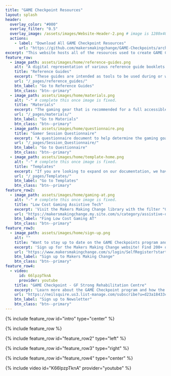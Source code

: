 ```yaml
---
title: "GAME Checkpoint Resources"
layout: splash
header:
  overlay_color: "#000"
  overlay_filter: "0.5"
  overlay_image: /assets/images/Website-Header-2.png # image is 1280x400px. the height is a bit too tall so I just pushed the text/images down in Canva.
  actions:
    - label: "Download All GAME Checkpoint Resources"
      url: "https://github.com/makersmakingchange/GAME-Checkpoints/archive/refs/heads/main.zip" # direct link to download the Main branch
excerpt: "This website hosts all of the resources used to create GAME Checkpoints such as training materials, templates, and materials for centers."
feature_row:
  - image_path: assets/images/home/reference-guides.png
    alt: "A digital representation of various reference guide booklets stacked on top of eachother. The main title on the booklets is "GAME Checkpoint Training." 
    title: "Reference Guides"
    excerpt: "These guides are intended as tools to be used during or while prepping for an adaptive gaming session. Topics cover gaming gear, gaming basics, game guides, and best practices."
    url: "/_pages/reference_guides/"
    btn_label: "Go to Reference Guides"
    btn_class: "btn--primary"
  - image_path: assets/images/home/materials.png
    alt: "-" # complete this once image is fixed.
    title: "Materials"
    excerpt: "The gaming gear that is recommended for a full accessible gaming space."
    url: "/_pages/materials/"
    btn_label: "Go to Materials"
    btn_class: "btn--primary"
  - image_path: assets/images/home/questionnaire.png
    title: "Gamer Session Questionnaire"
    excerpt: "A questionnaire document to help determine the gaming goals and possible setup with a gamer. A insights document as well to explain the purpose of the questions."
    url: "/_pages/Session_Questionnaire/" 
    btn_label: "Go to Questionnaire"
    btn_class: "btn--primary"
  - image_path: assets/images/home/template-home.png
    alt: "-" # complete this once image is fixed.
    title: "Templates"
    excerpt: "If you are looking to expand on our documentation, we have templated some of the content already for you."
    url: "/_pages/Templates/"
    btn_label: "Go to Templates"
    btn_class: "btn--primary"
feature_row2:
  - image_path: assets/images/home/gaming-at.png
    alt: "-" # complete this once image is fixed.
    title: "Low Cost Gaming Assistive Tech"
    excerpt: 'Visit the Makers Making Change library with the filter "Gaming" and request a device or find the files to build one.'
    url: "https://makersmakingchange.my.site.com/s/category/assistive-devices/0ZGJR00000002Mn4AI?c__results_layout_state=%7B%22page_number%22%3A1%2C%22category_id%22%3A%220ZGJR00000002Mn4AI%22%2C%22refinements%22%3A%5B%7B%22nameOrId%22%3A%22Device_Category__c%22%2C%22type%22%3A%22DistinctValue%22%2C%22attributeType%22%3A%22Custom%22%2C%22values%22%3A%5B%22Gaming%22%5D%7D%5D%7D"
    btn_label: "Fing Low Cost Gaming AT"
    btn_class: "btn--primary"
feature_row3:
  - image_path: assets/images/home/sign-up.png
    alt: ""
    title: "Want to stay up to date on the GAME Checkpoints program and other programs?"
    excerpt: 'Sign up for the Makers Making Change website! Find 200+ open source low cost assitive technologies, resources, and upcoming events.'
    url: "https://www.makersmakingchange.com/s/login/SelfRegister?startURL=%2Fs%2F%3Ft%3D1706554861397"
    btn_label: "Sign up to Makers Making Change"
    btn_class: "btn--primary"
feature_row4:
  - video:
      id: 66lpzpTknA
      provider: youtube
    title: "GAME Checkpoint - GF Strong Rehabilitation Centre"
    excerpt: 'Learn more about the GAME Checkpoint program and how the GF Strong staff are utilizing the gear and trianing to serve gamers in the Vancouver area.'
    url: "https://neilsquire.us3.list-manage.com/subscribe?u=d23a18433c4afe9206139e240&id=af948441ae"
    btn_label: "Sign up to Newsletter"
    btn_class: "btn--primary"
---
```


{% include feature_row id="intro" type="center" %}

{% include feature_row %}

{% include feature_row id="feature_row2" type="left" %}

{% include feature_row id="feature_row3" type="right" %}

{% include feature_row id="feature_row4" type="center" %}

{% include video id="K66lpzpTknA" provider="youtube" %}
